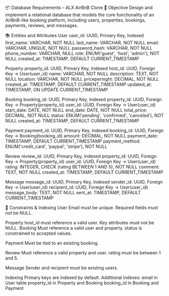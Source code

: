 📦 Database Requirements – ALX AirBnB Clone
🎯 Objective
Design and implement a relational database that models the core functionality of an AirBnB-like booking platform, including users, properties, bookings, payments, reviews, and messages.

📚 Entities and Attributes
User
user_id: UUID, Primary Key, Indexed
first_name: VARCHAR, NOT NULL
last_name: VARCHAR, NOT NULL
email: VARCHAR, UNIQUE, NOT NULL
password_hash: VARCHAR, NOT NULL
phone_number: VARCHAR, NULL
role: ENUM('guest', 'host', 'admin'), NOT NULL
created_at: TIMESTAMP, DEFAULT CURRENT_TIMESTAMP

Property
property_id: UUID, Primary Key, Indexed
host_id: UUID, Foreign Key → User(user_id)
name: VARCHAR, NOT NULL
description: TEXT, NOT NULL
location: VARCHAR, NOT NULL
pricepernight: DECIMAL, NOT NULL
created_at: TIMESTAMP, DEFAULT CURRENT_TIMESTAMP
updated_at: TIMESTAMP, ON UPDATE CURRENT_TIMESTAMP

Booking
booking_id: UUID, Primary Key, Indexed
property_id: UUID, Foreign Key → Property(property_id)
user_id: UUID, Foreign Key → User(user_id)
start_date: DATE, NOT NULL
end_date: DATE, NOT NULL
total_price: DECIMAL, NOT NULL
status: ENUM('pending', 'confirmed', 'canceled'), NOT NULL
created_at: TIMESTAMP, DEFAULT CURRENT_TIMESTAMP

Payment
payment_id: UUID, Primary Key, Indexed
booking_id: UUID, Foreign Key → Booking(booking_id)
amount: DECIMAL, NOT NULL
payment_date: TIMESTAMP, DEFAULT CURRENT_TIMESTAMP
payment_method: ENUM('credit_card', 'paypal', 'stripe'), NOT NULL

Review
review_id: UUID, Primary Key, Indexed
property_id: UUID, Foreign Key → Property(property_id)
user_id: UUID, Foreign Key → User(user_id)
rating: INTEGER, CHECK (rating BETWEEN 1 AND 5), NOT NULL
comment: TEXT, NOT NULL
created_at: TIMESTAMP, DEFAULT CURRENT_TIMESTAMP

Message
message_id: UUID, Primary Key, Indexed
sender_id: UUID, Foreign Key → User(user_id)
recipient_id: UUID, Foreign Key → User(user_id)
message_body: TEXT, NOT NULL
sent_at: TIMESTAMP, DEFAULT CURRENT_TIMESTAMP

🔐 Constraints & Indexing
User
  Email must be unique.
  Required fields must not be NULL.
  
  Property
  host_id must reference a valid user.
  Key attributes must not be NULL.
  Booking
  Must reference a valid user and property.
  status is constrained to accepted values.
  
Payment
Must be tied to an existing booking.

Review
Must reference a valid property and user.
rating must be between 1 and 5.

Message
Sender and recipient must be existing users.

Indexing
Primary keys are indexed by default.
Additional indexes:
email in User table
property_id in Property and Booking
booking_id in Booking and Payment

